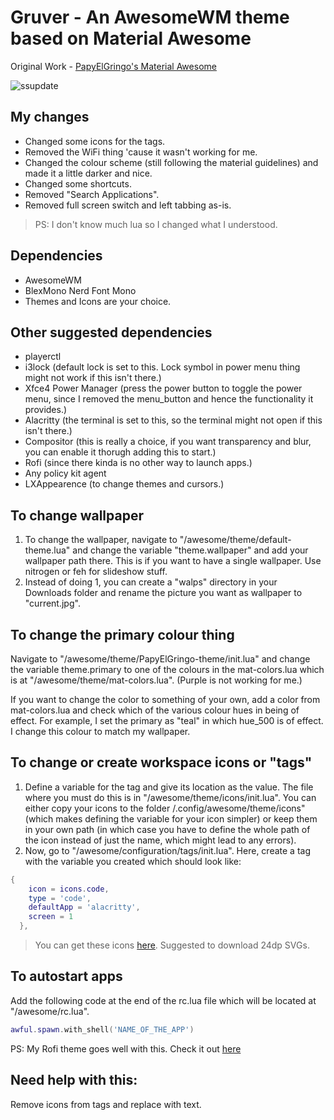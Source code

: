 # Gruver - An AwesomeWM theme based on Material Awesome

Original Work - [PapyElGringo's Material Awesome](https://github.com/material-shell/material-awesome)

![ssupdate](https://user-images.githubusercontent.com/74004229/107628539-c915d200-6c86-11eb-9eb4-d90afe8db2d2.png)

## My changes

- Changed some icons for the tags.
- Removed the WiFi thing 'cause it wasn't working for me.
- Changed the colour scheme (still following the material guidelines) and made it a little darker and nice.
- Changed some shortcuts.
- Removed "Search Applications".
- Removed full screen switch and left tabbing as-is.

> PS: I don't know much lua so I changed what I understood.

## Dependencies

- AwesomeWM
- BlexMono Nerd Font Mono
- Themes and Icons are your choice.
## Other suggested dependencies
- playerctl
- i3lock (default lock is set to this. Lock symbol in power menu thing might not work if this isn't there.)
- Xfce4 Power Manager (press the power button to toggle the power menu, since I removed the menu_button and hence the functionality it provides.)
- Alacritty (the terminal is set to this, so the terminal might not open if this isn't there.)
- Compositor (this is really a choice, if you want transparency and blur, you can enable it thorugh adding this to start.)
- Rofi (since there kinda is no other way to launch apps.)
- Any policy kit agent
- LXAppearence (to change themes and cursors.)
## To change wallpaper

1. To change the wallpaper, navigate to "/awesome/theme/default-theme.lua" and change the variable "theme.wallpaper" and add your wallpaper path there. This is if you want to have a single wallpaper. Use nitrogen or feh for slideshow stuff.
2. Instead of doing 1, you can create a "walps" directory in your Downloads folder and rename the picture you want as wallpaper to "current.jpg".

## To change the primary colour thing

Navigate to "/awesome/theme/PapyElGringo-theme/init.lua" and change the variable theme.primary to one of the colours in the mat-colors.lua which is at "/awesome/theme/mat-colors.lua". (Purple is not working for me.)

If you want to change the color to something of your own, add a color from mat-colors.lua and check which of the various colour hues in being of effect. For example, I set the primary as "teal" in which hue_500 is of effect. I change this colour to match my wallpaper.

## To change or create workspace icons or "tags"

1. Define a variable for the tag and give its location as the value. The file where you must do this is in "/awesome/theme/icons/init.lua". You can either copy your icons to the folder /.config/awesome/theme/icons" (which makes defining the variable for your icon simpler) or keep them in your own path (in which case you have to define the whole path of the icon instead of just the name, which might lead to any errors).
2. Now, go to "/awesome/configuration/tags/init.lua". Here, create a tag with the variable you created which should look like:

```lua
{
    icon = icons.code,
    type = 'code',
    defaultApp = 'alacritty',
    screen = 1
  },
```

> You can get these icons [here](https://material.io/resources/icons). Suggested to download 24dp SVGs.

## To autostart apps

Add the following code at the end of the rc.lua file which will be located at "/awesome/rc.lua".

```lua
awful.spawn.with_shell('NAME_OF_THE_APP')
```

PS: My Rofi theme goes well with this. Check it out [here](https://github.com/sainivasmangu/dotfiles/tree/main/.config/rofi)

## Need help with this:

Remove icons from tags and replace with text.
